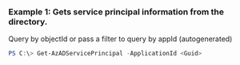### Example 1: Gets service principal information from the directory.
Query by objectId or pass a filter to query by appId (autogenerated)
```powershell
PS C:\> Get-AzADServicePrincipal -ApplicationId <Guid>
```

